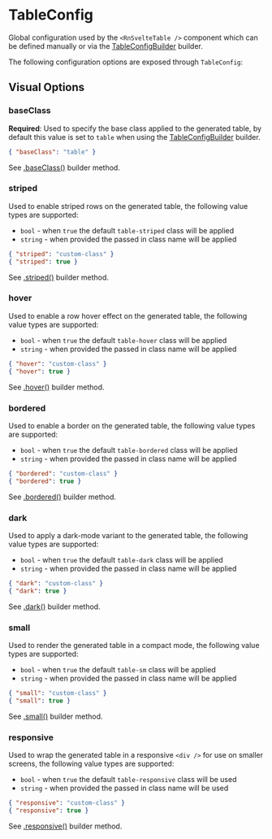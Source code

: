 # TableConfig

Global configuration used by the `<RnSvelteTable />` component which can be defined manually or via the [TableConfigBuilder](./builders/TableConfigBuilder.md) builder.

The following configuration options are exposed through `TableConfig`:

## Visual Options

### baseClass

**Required**: Used to specify the base class applied to the generated table, by default this value is set to `table` when using the [TableConfigBuilder](./builders/TableConfigBuilder.md) builder.

```json
{ "baseClass": "table" }
```

See [.baseClass()](./builders/TableConfigBuilder?id=baseclass) builder method.

### striped

Used to enable striped rows on the generated table, the following value types are supported:

- `bool` - when `true` the default `table-striped` class will be applied
- `string` - when provided the passed in class name will be applied

```json
{ "striped": "custom-class" }
{ "striped": true }
```

See [.striped()](./builders/TableConfigBuilder?id=striped) builder method.

### hover

Used to enable a row hover effect on the generated table, the following value types are supported:

- `bool` - when `true` the default `table-hover` class will be applied
- `string` - when provided the passed in class name will be applied

```json
{ "hover": "custom-class" }
{ "hover": true }
```

See [.hover()](./builders/TableConfigBuilder?id=hover) builder method.

### bordered

Used to enable a border on the generated table, the following value types are supported:

- `bool` - when `true` the default `table-bordered` class will be applied
- `string` - when provided the passed in class name will be applied

```json
{ "bordered": "custom-class" }
{ "bordered": true }
```

See [.bordered()](./builders/TableConfigBuilder?id=bordered) builder method.

### dark

Used to apply a dark-mode variant to the generated table, the following value types are supported:

- `bool` - when `true` the default `table-dark` class will be applied
- `string` - when provided the passed in class name will be applied

```json
{ "dark": "custom-class" }
{ "dark": true }
```

See [.dark()](./builders/TableConfigBuilder?id=dark) builder method.

### small

Used to render the generated table in a compact mode, the following value types are supported:

- `bool` - when `true` the default `table-sm` class will be applied
- `string` - when provided the passed in class name will be applied

```json
{ "small": "custom-class" }
{ "small": true }
```

See [.small()](./builders/TableConfigBuilder?id=small) builder method.

### responsive

Used to wrap the generated table in a responsive `<div />` for use on smaller screens, the following value types are supported:

- `bool` - when `true` the default `table-responsive` class will be used
- `string` - when provided the passed in class name will be used

```json
{ "responsive": "custom-class" }
{ "responsive": true }
```

See [.responsive()](./builders/TableConfigBuilder?id=responsive) builder method.
